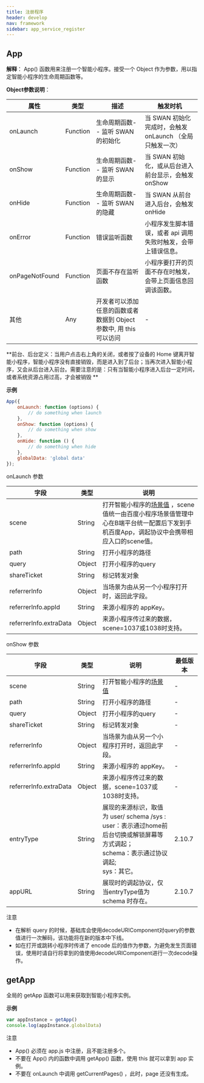 ```yaml
---
title: 注册程序
header: develop
nav: framework
sidebar: app_service_register
---
```


## App


**解释**： App() 函数用来注册一个智能小程序。接受一个 Object 作为参数，用以指定智能小程序的生命周期函数等。

**Object参数说明**：

|属性  |类型  |描述  |触发时机|
|---- | ---- | ---- |---- |
|onLaunch | Function | 生命周期函数-- 监听 SWAN 的初始化  | 当 SWAN 初始化完成时，会触发 onLaunch （全局只触发一次） |
|onShow | Function | 生命周期函数-- 监听 SWAN 的显示  | 当 SWAN 初始化，或从后台进入前台显示，会触发 onShow |
|onHide | Function | 生命周期函数-- 监听 SWAN 的隐藏  | 当 SWAN 从前台进入后台，会触发 onHide |
|onError|	Function|	错误监听函数|	小程序发生脚本错误，或者 api 调用失败时触发，会带上错误信息。|
|onPageNotFound|	Function|	页面不存在监听函数|	小程序要打开的页面不存在时触发，会带上页面信息回调该函数。|
|其他 | Any |   开发者可以添加任意的函数或者数据到 Object 参数中, 用 this 可以访问 |-|


**前台、后台定义：当用户点击右上角的关闭，或者按了设备的 Home 键离开智能小程序，智能小程序没有直接销毁，而是进入到了后台；当再次进入智能小程序，又会从后台进入前台。需要注意的是：只有当智能小程序进入后台一定时间，或者系统资源占用过高，才会被销毁 **

**示例**

```js
App({
    onLaunch: function (options) {
        // do something when launch
    },
    onShow: function (options) {
        // do something when show
    },
    onHide: function () {
        // do something when hide
    },
    globalData: 'global data'
});
```

onLaunch 参数

|字段  |类型  |说明  |
|---- | ---- | ---- |
|scene | String | 打开智能小程序的<a href="http://smartprogram.baidu.com/docs/data/scene/">场景值</a> ，scene 值统一由百度小程序场景值管理中心在B端平台统一配置后下发到手机百度App，调起协议中会携带相应入口的scene值。|
|path|String|打开小程序的路径|
|query|Object|打开小程序的query|
|shareTicket|String|标记转发对象|
|referrerInfo|Object|当场景为由从另一个小程序打开时，返回此字段。|
|referrerInfo.appId|String|来源小程序的 appKey。|
|referrerInfo.extraData|Object|	来源小程序传过来的数据，scene=1037或1038时支持。|

onShow 参数

|字段  |类型  |说明  |最低版本|
|---- | ---- | ---- |---|
|scene | String | 打开智能小程序的<a href="http://smartprogram.baidu.com/docs/data/scene/">场景值</a> |-|
|path|String|打开小程序的路径|-|
|query|Object|打开小程序的query|-|
|shareTicket|String|标记转发对象|-|
|referrerInfo|Object|当场景为由从另一个小程序打开时，返回此字段。|-|
|referrerInfo.appId|String|来源小程序的 appKey。|-|
|referrerInfo.extraData|Object|	来源小程序传过来的数据，scene=1037或1038时支持。|-|
|entryType|String|展现的来源标识，取值为 user/ schema /sys :<br>user：表示通过home前后台切换或解锁屏幕等方式调起；<br>schema：表示通过协议调起;<br>sys：其它。|2.10.7|
|appURL| String|展现时的调起协议，仅当entryType值为 schema 时存在。|2.10.7|


<div class="m-doc-custom-examples">
<div class="m-doc-custom-examples-warning">
    <p class="m-doc-custom-examples-title">注意</p><p class="m-doc-custom-examples-text"><ul><li>在解析 query 的时候，基础库会使用decodeURIComponent对query的参数值进行一次解码，该功能将在新的版本中下线。</li><li>如在打开或跳转小程序时传递了 encode 后的值作为参数，为避免发生页面错误，使用时请自行将拿到的值使用decodeURIComponent进行一次decode操作。</li></ul></p>
</div>
</div>

## getApp

全局的 getApp 函数可以用来获取到智能小程序实例。

**示例**

```js
var appInstance = getApp()
console.log(appInstance.globalData)
```
<div class="m-doc-custom-examples">
<div class="m-doc-custom-examples-warning">
    <p class="m-doc-custom-examples-title">注意</p><p class="m-doc-custom-examples-text"><ul><li>App() 必须在 app.js 中注册，且不能注册多个。</li><li>不要在 App() 内的函数中调用 getApp() 函数，使用 this 就可以拿到 app 实例。</li><li>不要在 onLaunch 中调用 getCurrentPages() ，此时，page 还没有生成。</li></ul></p>
</div>
</div>